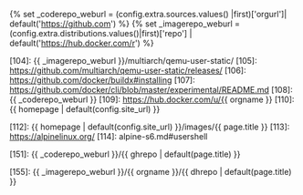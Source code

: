 {% set _coderepo_weburl  = (config.extra.sources.values()      |first)['orgurl']| default('https://github.com')       %}
{% set _imagerepo_weburl = (config.extra.distributions.values()|first)['repo']  | default('https://hub.docker.com/r') %}

[101]: https://git-scm.com
[102]: https://www.gnu.org/software/make/
[103]: https://www.docker.com
[104]: {{ _imagerepo_weburl }}/multiarch/qemu-user-static/
[105]: https://github.com/multiarch/qemu-user-static/releases/
[106]: https://github.com/docker/buildx#installing
[107]: https://github.com/docker/cli/blob/master/experimental/README.md
[108]: {{ _coderepo_weburl }}
[109]: https://hub.docker.com/u/{{ orgname }}
[110]: {{ homepage | default(config.site_url) }}

[111]: https://buildbot.net/
[112]: {{ homepage | default(config.site_url) }}/images/{{ page.title }}
[113]: https://alpinelinux.org/
[114]: alpine-s6.md#usershell

[151]: {{ _coderepo_weburl }}/{{ ghrepo | default(page.title) }}
<!-- [152]: {{ _coderepo_weburl }}/{{ ghrepo | default(page.title) }}/stargazers -->
<!-- [153]: {{ _coderepo_weburl }}/{{ ghrepo | default(page.title) }}/network/members -->
<!-- [154]: {{ _coderepo_weburl }}/{{ ghrepo | default(page.title) }}/watchers -->
[155]: {{ _imagerepo_weburl }}/{{ orgname }}/{{ dhrepo | default(page.title) }}
<!-- [156]: {{ _imagerepo_weburl }}/{{ orgname }}/{{ dhrepo | default(page.title) }} -->
<!-- [157]: {{ _imagerepo_weburl }}/{{ orgname }}/{{ dhrepo | default(page.title) }}/tags?name=x86_64&ordering=last_updated -->
<!-- [158]: {{ _imagerepo_weburl }}/{{ orgname }}/{{ dhrepo | default(page.title) }}/tags?name=aarch64&ordering=last_updated -->
<!-- [159]: {{ _imagerepo_weburl }}/{{ orgname }}/{{ dhrepo | default(page.title) }}/tags?name=armv7l&ordering=last_updated -->
<!-- [160]: {{ _imagerepo_weburl }}/{{ orgname }}/{{ dhrepo | default(page.title) }}/tags?name=armhf&ordering=last_updated -->
<!-- [161]: {{ _coderepo_weburl }}/{{ ghrepo | default(page.title) }}/issues -->
<!-- [162]: {{ _coderepo_weburl }}/{{ ghrepo | default(page.title) }}/pulls -->
